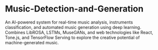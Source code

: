 # Music-Detection-and-Generation
An AI-powered system for real-time music analysis, instruments classification, and automated music generation using deep learning. Combines LibROSA, LSTMs, MuseGANs, and web technologies like React, Tone.js, and TensorFlow Serving to explore the creative potential of machine-generated music.
